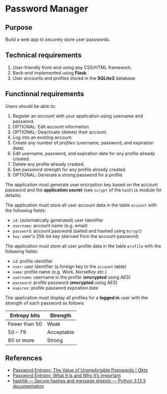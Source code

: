 # Password Manager

## Purpose

Build a web app to securely store user passwords.

## Technical requirements

1. User-friendly front-end using any CSS/HTML framework.
2. Back-end implemented using **Flask**.
3. User accounts and profiles stored in the **SQLite3** database.

## Functional requirements

Users should be able to:

1. Register an *account* with your application using username and password.
2. OPTIONAL: Edit account information.
3. OPTIONAL: Deactivate (delete) their account.
4. Log into an existing account.
5. Create any number of *profiles* (username, password, and expiration date).
6. Edit username, password, and expiration date for any profile already created.
7. Delete any profile already created.
8. See password strength for any profile already created.
9. OPTIONAL: Generate a strong password for a profile.

The application must generate user encryption key based on the account password and the **application secret** (see `scrypt` of the `hashlib` module for details).

The application must store all user account data in the table `account` with the following fields:

- `id`: (automatically generated) user identifier
- `username`: account name (e.g. email)
- `password`: account password (salted and hashed using `bcrypt`)
- `key`: user's 256-bit key (derived from the account password)

The application must store all user profile data in the table `profile` with the following fields:

- `id`: profile identifier
- `user`: user identifier (a foreign key to the `account` table)
- `name`: profile name (e.g. Work, NorseKey etc.)
- `username`: username in the profile (**encrypted** using AES)
- `password`: profile password (**encrypted** using AES)
- `expires`: profile password expiration date

The application must display all profiles for a **logged in** user with the strength of each password as follows:

| Entropy bits  | Strength   |
|---------------|------------|
| Fewer than 50 | Weak       |
| 50 – 79       | Acceptable |
| 80 or more    | Strong     |

## References

- [Password Entropy: The Value of Unpredictable Passwords | Okta](https://www.okta.com/identity-101/password-entropy/)
- [Password Entropy: What It Is and Why It’s Important](https://www.keepersecurity.com/blog/2024/03/04/password-entropy-what-it-is-and-why-its-important/)
- [hashlib — Secure hashes and message digests — Python 3.13.3 documentation](https://docs.python.org/3/library/hashlib.html#hashlib.scrypt)
